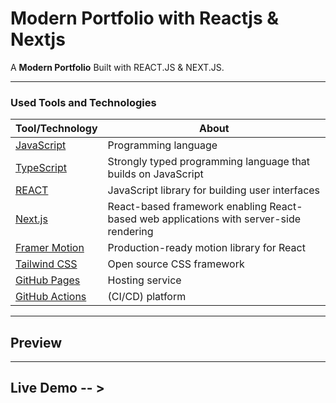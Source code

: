 # Modern Portfolio with Reactjs & Nextjs

A **Modern Portfolio** Built with REACT.JS &amp; NEXT.JS.

---

### Used Tools and Technologies

| Tool/Technology                                       | About                                                                                  |
| ----------------------------------------------------- | -------------------------------------------------------------------------------------- |
| [JavaScript](https://www.javascript.com/)             | Programming language                                                                   |
| [TypeScript](https://www.typescriptlang.org/)         | Strongly typed programming language that builds on JavaScript                          |
| [REACT](https://reactjs.org/)                         | JavaScript library for building user interfaces                                        |
| [Next.js](https://nextjs.org/)                        | React-based framework enabling React-based web applications with server-side rendering |
| [Framer Motion](https://www.framer.com/motion/)       | Production-ready motion library for React                                              |
| [Tailwind CSS](https://tailwindcss.com/)              | Open source CSS framework                                                              |
| [GitHub Pages](https://pages.github.com/)             | Hosting service                                                                        |
| [GitHub Actions](https://github.com/features/actions) | (CI/CD) platform                                                                       |

---

## Preview

---

## Live Demo -- >

<!--
### Design inspired by [Sonny Sangha](https://www.youtube.com/user/ssangha32)
-->
